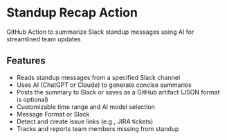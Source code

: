 # Standup Recap Action

GitHub Action to summarize Slack standup messages using AI for streamlined team updates

## Features

- Reads standup messages from a specified Slack channel
- Uses AI (ChatGPT or Claude) to generate concise summaries
- Posts the summary to Slack or saves as a GitHub artifact (JSON format is optional)
- Customizable time range and AI model selection
- Message Format or Slack
- Detect and create issue links (e.g., JIRA tickets)
- Tracks and reports team members missing from standup
